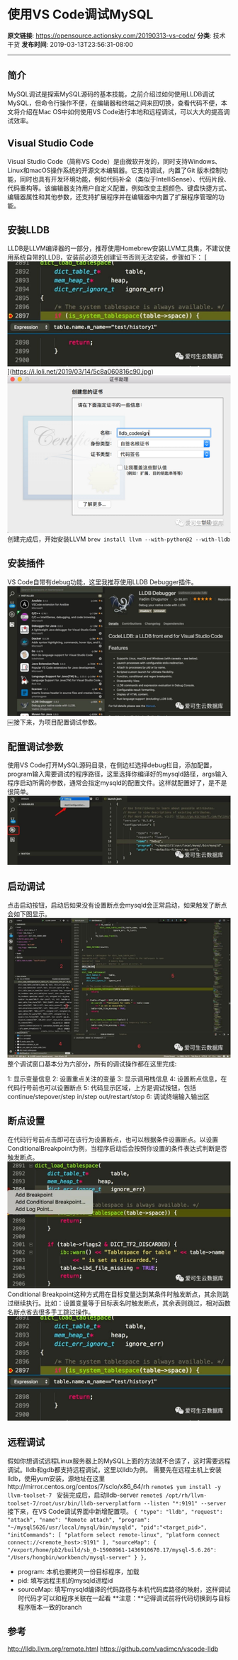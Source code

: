 # 使用VS Code调试MySQL

**原文链接**: https://opensource.actionsky.com/20190313-vs-code/
**分类**: 技术干货
**发布时间**: 2019-03-13T23:56:31-08:00

---

## 简介
MySQL调试是探索MySQL源码的基本技能，之前介绍过如何使用LLDB调试MySQL，但命令行操作不便，在编辑器和终端之间来回切换，查看代码不便，本文将介绍在Mac OS中如何使用VS Code进行本地和远程调试，可以大大的提高调试效率。
## Visual Studio Code
Visual Studio Code（简称VS Code）是由微软开发的，同时支持Windows、Linux和macOS操作系统的开源文本编辑器。它支持调试，内置了Git 版本控制功能，同时也具有开发环境功能，例如代码补全（类似于IntelliSense）、代码片段、代码重构等。该编辑器支持用户自定义配置，例如改变主题颜色、键盘快捷方式、编辑器属性和其他参数，还支持扩展程序并在编辑器中内置了扩展程序管理的功能。
## 安装LLDB
LLDB是LLVM编译器的一部分，推荐使用Homebrew安装LLVM工具集，不建议使用系统自带的LLDB，安装前必须先创建证书否则无法安装，步骤如下：
[![![](https://i.loli.net/2019/03/14/5c8a089d81a2b.jpg)](.img/62c34c2f.jpg)[](https://i.loli.net/2019/03/14/5c8a060816c90.jpg)](https://i.loli.net/2019/03/14/5c8a060816c90.jpg)
[![](.img/c2891ad4.jpg)](https://i.loli.net/2019/03/14/5c8a061c73740.jpg)
创建完成后，开始安装LLVM
`brew install llvm --with-python@2 --with-lldb
`
## 安装插件
VS Code自带有debug功能，这里我推荐使用LLDB Debugger插件。
[![](.img/ed4c26a7.jpg)](https://i.loli.net/2019/03/14/5c8a07a6e67c5.jpg)
￼接下来，为项目配置调试参数。
## 配置调试参数
使用VS Code打开MySQL源码目录，在侧边栏选择debug栏目，添加配置，program输入需要调试的程序路径，这里选择你编译好的mysqld路径，args输入程序启动所需的参数，通常会指定mysqld的配置文件。这样就配置好了，是不是很简单。
[![](.img/d331f704.jpg)](https://i.loli.net/2019/03/14/5c8a07d87c8d0.jpg)
## 启动调试
点击启动按钮，启动后如果没有设置断点会mysqld会正常启动，如果触发了断点会如下图显示。
[![](.img/05e29e48.jpg)](https://i.loli.net/2019/03/14/5c8a084f67491.jpg)
整个调试窗口基本分为六部分，所有的调试操作都在这里完成:
> 
1: 显示变量信息
2: 设置重点关注的变量
3: 显示调用栈信息
4: 设置断点信息，在代码行号前也可以设置断点
5: 代码显示区域，上方是调试按钮，包括 continue/stepover/step in/step out/restart/stop
6: 调试终端输入输出区
## 断点设置
在代码行号前点击即可在该行为设置断点，也可以根据条件设置断点。以设置ConditionalBreakpoint为例，当程序启动后会按照你设置的条件表达式判断是否触发断点。
[![](.img/416b05ec.jpg)](https://i.loli.net/2019/03/14/5c8a087b7ff27.jpg)
Conditional Breakpoint这种方式用在目标变量达到某条件时触发断点，其余则跳过继续执行。比如：设置变量等于目标表名时触发断点，其余表则跳过，相对函数名断点省去很多手工跳过操作。
[![](.img/62c34c2f.jpg)](https://i.loli.net/2019/03/14/5c8a089d81a2b.jpg)
## 远程调试
假如你想调试远程Linux服务器上的MySQL上面的方法就不合适了，这时需要远程调试。lldb和gdb都支持远程调试，这里以lldb为例。
需要先在远程主机上安装lldb，使用yum安装，源地址在这里http://mirror.centos.org/centos/7/sclo/x86_64/rh
`remote$ yum install -y llvm-toolset-7
`
安装完成后，启动lldb-server
`remote$ /opt/rh/llvm-toolset-7/root/usr/bin/lldb-serverplatform --listen "*:9191" --server
`
接下来，在VS Code调试界面中新增配置项。
`{
"type": "lldb",
"request": "attach",
"name": "Remote attach",
"program": "~/mysql5626/usr/local/mysql/bin/mysqld",
"pid":"<target_pid>",
"initCommands": [
"platform select remote-linux",
"platform connect connect://<remote_host>:9191"
],
"sourceMap": {
"/export/home/pb2/build/sb_0-15908961-1436910670.17/mysql-5.6.26": "/Users/hongbin/workbench/mysql-server"
}
},
`
- program: 本机也要拷贝一份目标程序，加载
- pid: 填写远程主机的mysqld进程id
- sourceMap: 填写mysqld编译的代码路径与本机代码库路径的映射，这样调试时代码才可以和程序关联在一起看
**注意：**记得调试前将代码切换到与目标程序版本一致的branch
## 参考
http://lldb.llvm.org/remote.html
https://github.com/vadimcn/vscode-lldb